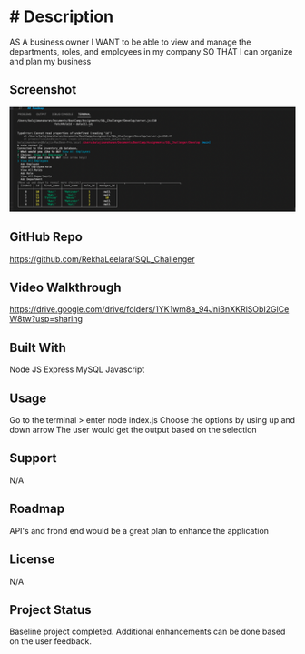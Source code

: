 # # Description

AS A business owner
I WANT to be able to view and manage the departments, roles, and employees in my company
SO THAT I can organize and plan my business

## Screenshot
![testing](./Develop/assets/images/Application.png)


## GitHub Repo

https://github.com/RekhaLeelara/SQL_Challenger

## Video Walkthrough

https://drive.google.com/drive/folders/1YK1wm8a_94JniBnXKRlSObI2GlCeW8tw?usp=sharing

## Built With

Node JS
Express
MySQL Javascript

## Usage

Go to the terminal > enter node index.js
Choose the options by using up and down arrow
The user would get the output based on the selection

## Support

N/A

## Roadmap

API's and frond end would be a great plan to enhance the application

## License

N/A

## Project Status

Baseline project completed. Additional enhancements can be done based on the user feedback.







